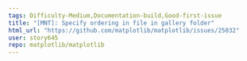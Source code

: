 ```yaml
---
tags: Difficulty-Medium,Documentation-build,Good-first-issue
title: "[MNT]: Specify ordering in file in gallery folder"
html_url: "https://github.com/matplotlib/matplotlib/issues/25032"
user: story645
repo: matplotlib/matplotlib
---
```


